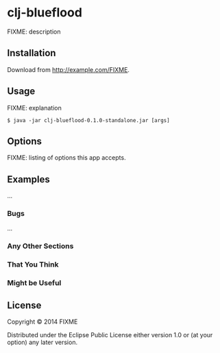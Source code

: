 # clj-blueflood

FIXME: description

## Installation

Download from http://example.com/FIXME.

## Usage

FIXME: explanation

    $ java -jar clj-blueflood-0.1.0-standalone.jar [args]

## Options

FIXME: listing of options this app accepts.

## Examples

...

### Bugs

...

### Any Other Sections
### That You Think
### Might be Useful

## License

Copyright © 2014 FIXME

Distributed under the Eclipse Public License either version 1.0 or (at
your option) any later version.
